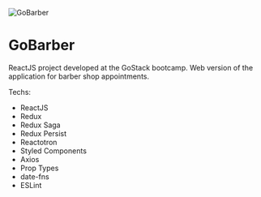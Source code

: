 ![GoBarber](docs/cover.jpeg?raw=true 'GoBarber')

# GoBarber

ReactJS project developed at the GoStack bootcamp. Web version of the application for barber shop appointments.

Techs:

- ReactJS
- Redux
- Redux Saga
- Redux Persist
- Reactotron
- Styled Components
- Axios
- Prop Types
- date-fns
- ESLint
